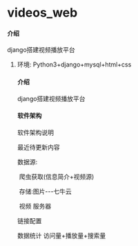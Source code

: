 # videos_web

#### 介绍
django搭建视频播放平台

1. 环境:	Python3+django+mysql+html+css

   #### 介绍

   django搭建视频播放平台

   #### 软件架构

   软件架构说明

   最近待更新内容

   数据源:	

   ​	爬虫获取(信息简介+视频源)

   ​	存储:图片---七牛云 

   ​	视频	服务器 

   链接配置 

   数据统计		访问量+播放量+搜索量

